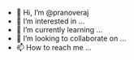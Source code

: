 - 👋 Hi, I’m @pranoveraj
- 👀 I’m interested in ...
- 🌱 I’m currently learning ...
- 💞️ I’m looking to collaborate on ...
- 📫 How to reach me ...

<!---
pranoveraj/pranoveraj is a ✨ special ✨ repository because its `README.md` (this file) appears on your GitHub profile.
You can click the Preview link to take a look at your changes.
--->
